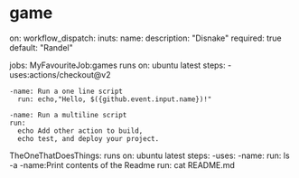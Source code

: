 # game
on:
  workflow_dispatch:
    inuts:
    name:
      description: "Disnake"
      required: true
      default: "Randel"
      
jobs:
  MyFavouriteJob:games
  runs on: ubuntu latest
  steps:
    -uses:actions/checkout@v2
    
    -name: Run a one line script
      run: echo,"Hello, $({github.event.input.name})!"
    
    -name: Run a multiline script
    run:
      echo Add other action to build,
      echo test, and deploy your project.
      
 TheOneThatDoesThings:
  runs on: ubuntu latest
    steps:
      -uses:
      -name:
        run: ls -a
      -name:Print contents of the Readme
        run: cat README.md    
